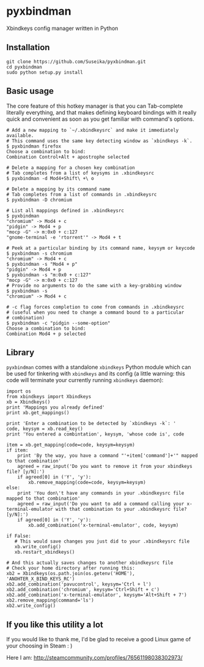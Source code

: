 pyxbindman
==========

Xbindkeys config manager written in Python

Installation
------------

    git clone https://github.com/Suseika/pyxbindman.git
    cd pyxbindman
    sudo python setup.py install


Basic usage
-----------

The core feature of this hotkey manager is that you can Tab-complete literally
everything, and that makes defining keyboard bindings with it really quick and
convenient as soon as you get familiar with command's options.

    # Add a new mapping to `~/.xbindkeysrc` and make it immediately available.
    # This command uses the same key detecting window as `xbindkeys -k`.
    $ pyxbindman firefox
    Choose a combination to bind: 
    Combination Control+Alt + apostrophe selected

    # Delete a mapping for a chosen key combination
    # Tab completes from a list of keysyms in .xbindkeysrc
    $ pyxbindman -d Mod4+Shift\ +\ o

    # Delete a mapping by its command name
    # Tab completes from a list of commands in .xbindkeysrc
    $ pyxbindman -D chromium

    # List all mappings defined in .xbindkeysrc
    $ pyxbindman
    "chromium" -> Mod4 + c
    "pidgin" -> Mod4 + p
    "mocp -G" -> m:0x0 + c:127
    "gnome-terminal -e 'rtorrent'" -> Mod4 + t

    # Peek at a particular binding by its command name, keysym or keycode
    $ pyxbindman -s chromium
    "chromium" -> Mod4 + c
    $ pyxbindman -s "Mod4 + p"
    "pidgin" -> Mod4 + p
    $ pyxbindman -s "m:0x0 + c:127"
    "mocp -G" -> m:0x0 + c:127
    # Provide no arguments to do the same with a key-grabbing window
    $ pyxbindman -s 
    "chromium" -> Mod4 + c

    # -c flag forces completion to come from commands in .xbindkeysrc
    # (useful when you need to change a command bound to a particular
    # combination)
    $ pyxbindman -c "pidgin --some-option"
    Choose a combination to bind: 
    Combination Mod4 + p selected
    
Library
-------

`pyxbindman` comes with a standalone `xbindkeys` Python module which can be
used for tinkering with `xbindkeys` and its config (a little warning: this code
will terminate your currently running `xbindkeys` daemon):

    import os
    from xbindkeys import Xbindkeys
    xb = Xbindkeys()
    print 'Mappings you already defined'
    print xb.get_mappings()

    print 'Enter a combination to be detected by `xbindkeys -k`: '
    code, keysym = xb.read_key()
    print 'You entered a combintation', keysym, 'whose code is', code

    item = xb.get_mapping(code=code, keysym=keysym)
    if item:
        print 'By the way, you have a command "'+item['command']+'" mapped to that combination'
        agreed = raw_input('Do you want to remove it from your xbindkeys file? [y/N]:')
        if agreed[0] in ('Y', 'y'):
            xb.remove_mapping(code=code, keysym=keysym)
    else:
        print 'You don\'t have any commands in your .xbindkeysrc file mapped to that combination'
        agreed = raw_input('Do you want to add a command calling your x-terminal-emulator with that combination to your .xbindkeysrc file? [y/N]:')
        if agreed[0] in ('Y', 'y'):
            xb.add_combination('x-terminal-emulator', code, keysym)
    
    if False:
       # This would save changes you just did to your .xbindkeysrc file
       xb.write_config()
       xb.restart_xbindkeys()

    # And this actually saves changes to another xbindkeysrc file
    # Check your home directory after running this:
    xb2 = Xbindkeys(os.path.join(os.getenv('HOME'), 'ANOHTER_X_BIND_KEYS_RC')
    xb2.add_combination('pavucontrol', keysym='Ctrl + l')
    xb2.add_combination('chromium', keysym='Ctrl+Shift + c')
    xb2.add_combination('x-terminal-emulator', keysym='Alt+Shift + 7')
    xb2.remove_mapping(command='ls')
    xb2.write_config()

If you like this utility a lot
------------------------------

If you would like to thank me, I'd be glad to
receive a good Linux game of your choosing in Steam : )

Here I am: http://steamcommunity.com/profiles/76561198038302973/
